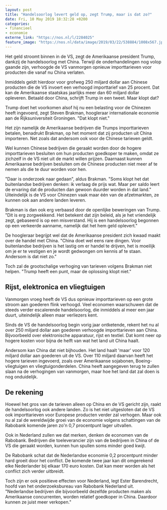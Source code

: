 ```yaml
---
layout: post
title: "Handelsoorlog levert geld op, zegt Trump, maar is dat zo?"
date: Fri, 10 May 2019 18:32:28 +0200
categories: 
- financieel 
- economie 
externe_link: "https://nos.nl/l/2284025"
feature_image: "https://nos.nl/data/image/2019/03/22/538884/1008x567.jpg"
---
```


<p>Het geld stroomt binnen in de VS, zegt de Amerikaanse president Trump, dankzij de handelsoorlog met China. Terwijl de onderhandelingen nog volop gaande zijn, verhoogde de VS vanmorgen opnieuw importtarieven voor producten die vanaf nu China verlaten.</p>
<p>Inmiddels geldt hierdoor voor grofweg 250 miljard dollar aan Chinese producten die de VS invoert een verhoogd importtarief van 25 procent. Dat kan de Amerikaanse staatskas jaarlijks meer dan 60 miljard dollar opleveren. Betaald door China, schrijft Trump in een tweet. Maar klopt dat?</p>
<p>Trump doet het voorkomen alsof hij nu een belasting voor de Chinezen heeft ingevoerd, zegt Steven Brakman, hoogleraar internationale economie aan de Rijksuniversiteit Groningen. "Dat klopt niet."</p>
<p>Het zijn namelijk de Amerikaanse bedrijven die Trumps importtarieven betalen, benadrukt Brakman, op het moment dat zij producten uit China importeren. Net zoals dat andersom ook voor de Chinese tarieven geldt.</p>
<p>Wel kunnen Chinese bedrijven die geraakt worden door de hogere importtarieven besluiten om hun producten goedkoper te maken, omdat ze zichzelf in de VS niet uit de markt willen prijzen. Daarnaast kunnen Amerikaanse bedrijven besluiten om de Chinese producten niet meer af te nemen als die te duur worden voor hen.</p>
<p>"Daar is onderzoek naar gedaan", aldus Brakman. "Soms klopt het dat buitenlandse bedrijven denken: ik verlaag de prijs wat. Maar per saldo leert de ervaring dat de producten dan gewoon duurder worden in dat land." Uiteindelijk is de VS voor Chinezen vaak maar één van de afzetmarkten, ze kunnen ook aan andere landen leveren.</p>
<p>Brakman is dan ook erg verbaasd door de openlijke beweringen van Trump. "Dit is erg zorgwekkend. Het betekent dat zijn beleid, als je het vriendelijk zegt, gebaseerd is op een misverstand. Hij is een handelsoorlog begonnen op een verkeerde aanname, namelijk dat het hem geld oplevert."</p>
<p>De hoogleraar begrijpt wel dat de Amerikaanse president zich kwaad maakt over de handel met China. "China doet wel eens rare dingen. Voor buitenlandse bedrijven is het lastig om er handel te drijven, het is moeilijk om je er te vestigen en je wordt gedwongen om kennis af te staan. Andersom is dat niet zo."</p>
<p>Toch zal de grootschalige verhoging van tarieven volgens Brakman niet helpen. "Trump heeft een punt, maar de oplossing klopt niet."</p>
<h2>Rijst, elektronica en vliegtuigen</h2>
<p>Vanmorgen vroeg heeft de VS dus opnieuw importtarieven op een grote stroom aan goederen flink verhoogd. Veel economen waarschuwen dat de steeds verder escalerende handelsoorlog, die inmiddels al meer een jaar duurt, uiteindelijk alleen maar verliezers kent.</p>
<p>Sinds de VS de handelsoorlog begin vorig jaar ontketende, rekent het nu al over 250 miljard dollar aan goederen verhoogde importtarieven aan China. Bijvoorbeeld over elektronische apparatuur, rijst en textiel. Dat komt neer op hogere kosten voor bijna de helft van wat het land uit China haalt.</p>
<p>Andersom kan China dat niet bijhouden. Het land haalt 'maar' voor 120 miljard dollar aan goederen uit de VS. Over 110 miljard daarvan heeft het hogere tarieven ingevoerd, zoals over Amerikaanse sojabonen, Boeing-vliegtuigen en vliegtuigonderdelen. China heeft aangegeven terug te zullen slaan na de verhogingen van vanmorgen, maar hoe het land dat zal doen is nog onduidelijk.</p>
<h2>De rekening</h2>
<p>Hoewel het gros van de tarieven alleen op China en de VS gericht zijn, raakt de handelsoorlog ook andere landen. Zo is het niet uitgesloten dat de VS ook importtarieven voor Europese producten verder zal verhogen. Maar ook nu al zal de wereldwijde groei van de economie volgens schattingen van de Rabobank komende jaren zo'n 0,7 procentpunt lager uitvallen.</p>
<p>Ook in Nederland zullen we dat merken, denken de economen van de Rabobank. Bedrijven die toeleverancier zijn van de bedrijven in China of de VS die geraakt worden, kunnen hun spullen soms minder goed kwijt.</p>
<p>De Rabobank schat dat de Nederlandse economie 0,2 procentpunt minder hard groeit door het conflict. De komende twee jaar kan dit omgerekend elke Nederlander bij elkaar 170 euro kosten. Dat kan meer worden als het conflict zich verder uitbreidt.</p>
<p>Toch zijn er ook positieve effecten voor Nederland, legt Ester Barendrecht, hoofd van het onderzoeksbureau van Rabobank Nederland uit. "Nederlandse bedrijven die bijvoorbeeld dezelfde producten maken als Amerikaanse concurrenten, worden relatief goedkoper in China. Daardoor kunnen ze juist meer verkopen."</p>
